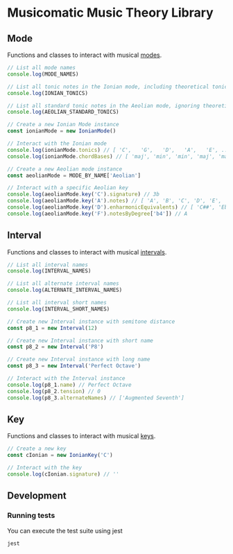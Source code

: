 # Musicomatic Music Theory Library

## Mode

Functions and classes to interact with musical [modes](https://en.wikipedia.org/wiki/Mode_(music)).

```typescript
// List all mode names
console.log(MODE_NAMES)

// List all tonic notes in the Ionian mode, including theoretical tonic notes
console.log(IONIAN_TONICS)

// List all standard tonic notes in the Aeolian mode, ignoring theoretical tonic notes
console.log(AEOLIAN_STANDARD_TONICS)

// Create a new Ionian Mode instance
const ionianMode = new IonianMode()

// Interact with the Ionian mode
console.log(ionianMode.tonics) // [ 'C',   'G',   'D',   'A',   'E', ..., 'Abb', 'Ebb', 'Bbb', 'Fb' ]
console.log(ionianMode.chordBases) // [ 'maj', 'min', 'min', 'maj', 'maj', 'min', 'dim' ]

// Create a new Aeolian mode instance
const aeolianMode = MODE_BY_NAME['Aeolian']

// Interact with a specific Aeolian key
console.log(aeolianMode.key('C').signature) // 3b
console.log(aeolianMode.key('A').notes) // [ 'A', 'B', 'C', 'D', 'E', 'F', 'G' ]
console.log(aeolianMode.key('D').enharmonicEquivalents) // [ 'C##', 'Ebb' ]
console.log(aeolianMode.key('F').notesByDegree['b4']) // A
```

## Interval

Functions and classes to interact with musical [intervals](https://en.wikipedia.org/wiki/Interval_(music)).

```typescript
// List all interval names
console.log(INTERVAL_NAMES)

// List all alternate interval names
console.log(ALTERNATE_INTERVAL_NAMES)

// List all interval short names
console.log(INTERVAL_SHORT_NAMES)

// Create new Interval instance with semitone distance
const p8_1 = new Interval(12)

// Create new Interval instance with short name
const p8_2 = new Interval('P8')

// Create new Interval instance with long name
const p8_3 = new Interval('Perfect Octave')

// Interact with the Interval instance
console.log(p8_1.name) // Perfect Octave
console.log(p8_2.tension) // 0
console.log(p8_3.alternateNames) // ['Augmented Seventh']
```

## Key

Functions and classes to interact with musical [keys](https://en.wikipedia.org/wiki/Key_(music)).

```typescript
// Create a new key
const cIonian = new IonianKey('C')

// Interact with the key
console.log(cIonian.signature) // ''
```

## Development

### Running tests

You can execute the test suite using jest
```shell
jest
```